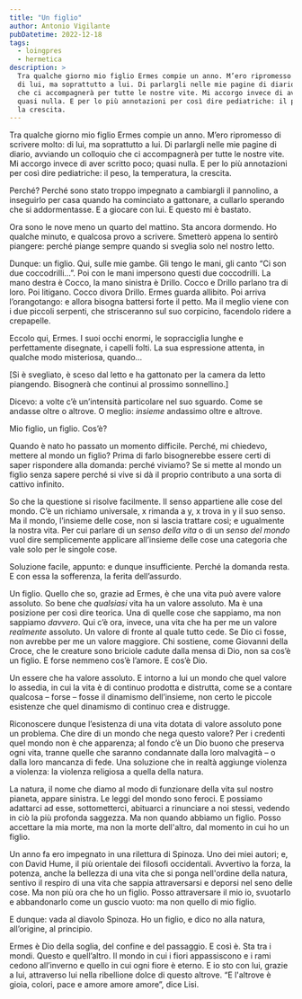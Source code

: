 ```yaml
---
title: "Un figlio"
author: Antonio Vigilante
pubDatetime: 2022-12-18
tags: 
  - loingpres
  - hermetica
description: >
  Tra qualche giorno mio figlio Ermes compie un anno. M’ero ripromesso di scrivere molto: 
  di lui, ma soprattutto a lui. Di parlargli nelle mie pagine di diario, avviando un colloquio 
  che ci accompagnerà per tutte le nostre vite. Mi accorgo invece di aver scritto poco; 
  quasi nulla. E per lo più annotazioni per così dire pediatriche: il peso, la temperatura, 
  la crescita.
---
```


Tra qualche giorno mio figlio Ermes compie un anno. M’ero ripromesso di scrivere molto: di lui, ma soprattutto a lui. Di parlargli nelle mie pagine di diario, avviando un colloquio che ci accompagnerà per tutte le nostre vite. Mi accorgo invece di aver scritto poco; quasi nulla. E per lo più annotazioni per così dire pediatriche: il peso, la temperatura, la crescita.

Perché? Perché sono stato troppo impegnato a cambiargli il pannolino, a inseguirlo per casa quando ha cominciato a gattonare, a cullarlo sperando che si addormentasse. E a giocare con lui. E questo mi è bastato.

Ora sono le nove meno un quarto del mattino. Sta ancora dormendo. Ho qualche minuto, e qualcosa provo a scrivere. Smetterò appena lo sentirò piangere: perché piange sempre quando si sveglia solo nel nostro letto.

Dunque: un figlio. Qui, sulle mie gambe. Gli tengo le mani, gli canto “Ci son due coccodrilli…”. Poi con le mani impersono questi due coccodrilli. La mano destra è Cocco, la mano sinistra è Drillo. Cocco e Drillo parlano tra di loro. Poi litigano. Cocco divora Drillo. Ermes guarda allibito. Poi arriva l’orangotango: e allora bisogna battersi forte il petto. Ma il meglio viene con i due piccoli serpenti, che strisceranno sul suo corpicino, facendolo ridere a crepapelle.

Eccolo qui, Ermes. I suoi occhi enormi, le sopracciglia lunghe e perfettamente disegnate, i capelli folti. La sua espressione attenta, in qualche modo misteriosa, quando…

\[Si è svegliato, è sceso dal letto e ha gattonato per la camera da letto piangendo. Bisognerà che continui al prossimo sonnellino.\]

Dicevo: a volte c’è un’intensità particolare nel suo sguardo. Come se andasse oltre o altrove. O meglio: _insieme_ andassimo oltre e altrove.

Mio figlio, un figlio. Cos’è?

Quando è nato ho passato un momento difficile. Perché, mi chiedevo, mettere al mondo un figlio? Prima di farlo bisognerebbe essere certi di saper rispondere alla domanda: perché viviamo? Se si mette al mondo un figlio senza sapere perché si vive si dà il proprio contributo a una sorta di cattivo infinito.

So che la questione si risolve facilmente. Il senso appartiene alle cose del mondo. C’è un richiamo universale, x rimanda a y, x trova in y il suo senso. Ma il mondo, l’insieme delle cose, non si lascia trattare così; e ugualmente la nostra vita. Per cui parlare di un _senso della vita_ o di un _senso del mondo_ vuol dire semplicemente applicare all’insieme delle cose una categoria che vale solo per le singole cose.

Soluzione facile, appunto: e dunque insufficiente. Perché la domanda resta. E con essa la sofferenza, la ferita dell’assurdo.

Un figlio. Quello che so, grazie ad Ermes, è che una vita può avere valore assoluto. So bene che _qualsiasi_ vita ha un valore assoluto. Ma è una posizione per così dire teorica. Una di quelle cose che sappiamo, ma non sappiamo _davvero_. Qui c’è ora, invece, una vita che ha per me un valore _realmente_ assoluto. Un valore di fronte al quale tutto cede. Se Dio ci fosse, non avrebbe per me un valore maggiore. Chi sostiene, come Giovanni della Croce, che le creature sono briciole cadute dalla mensa di Dio, non sa cos’è un figlio. E forse nemmeno cos’è l’amore. E cos’è Dio.

Un essere che ha valore assoluto. E intorno a lui un mondo che quel valore lo assedia, in cui la vita è di continuo prodotta e distrutta, come se a contare qualcosa – forse – fosse il dinamismo dell’insieme, non certo le piccole esistenze che quel dinamismo di continuo crea e distrugge.

Riconoscere dunque l’esistenza di una vita dotata di valore assoluto pone un problema. Che dire di un mondo che nega questo valore? Per i credenti quel mondo non è che apparenza; al fondo c’è un Dio buono che preserva ogni vita, tranne quelle che saranno condannate dalla loro malvagità – o dalla loro mancanza di fede. Una soluzione che in realtà aggiunge violenza a violenza: la violenza religiosa a quella della natura.

La natura, il nome che diamo al modo di funzionare della vita sul nostro pianeta, appare sinistra. Le leggi del mondo sono feroci. E possiamo adattarci ad esse, sottometterci, abituarci a rinunciare a noi stessi, vedendo in ciò la più profonda saggezza. Ma non quando abbiamo un figlio. Posso accettare la mia morte, ma non la morte dell'altro, dal momento in cui ho un figlio.

Un anno fa ero impegnato in una rilettura di Spinoza. Uno dei miei autori; e, con David Hume, il più orientale dei filosofi occidentali. Avvertivo la forza, la potenza, anche la bellezza di una vita che si ponga nell'ordine della natura, sentivo il respiro di una vita che sappia attraversarsi e deporsi nel seno delle cose. Ma non più ora che ho un figlio. Posso attraversare il mio io, svuotarlo e abbandonarlo come un guscio vuoto: ma non quello di mio figlio.

E dunque: vada al diavolo Spinoza. Ho un figlio, e dico no alla natura, all’origine, al principio.

Ermes è Dio della soglia, del confine e del passaggio. E così è. Sta tra i mondi. Questo e quell’altro. Il mondo in cui i fiori appassiscono e i rami cedono all’inverno e quello in cui ogni fiore è eterno. E io sto con lui, grazie a lui, attraverso lui nella ribellione dolce di questo altrove. “E l'altrove è gioia, colori, pace e amore amore amore”, dice Lisi.
